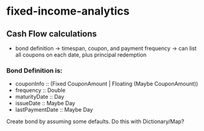 # fixed-income-analytics

## Cash Flow calculations

- bond definition -> timespan, coupon, and payment frequency -> can list all coupons on each date, plus principal redemption

### Bond Definition is:

- couponInfo :: (Fixed CouponAmount | Floating (Maybe CouponAmount))
- frequency :: Double
- maturityDate :: Day
- issueDate :: Maybe Day
- lastPaymentDate :: Maybe Day

Create bond by assuming some defaults. Do this with Dictionary/Map?
